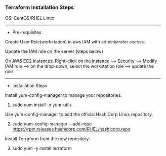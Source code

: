 ### Terraform Installation Steps 

OS: CentOS/RHEL Linux

*******
* Pre-requisites

Create User Role(workstation) in aws IAM with administrator access.

Update the IAM role on the server (steps below)

On AWS EC2 Instances,
Right-click on the instance --> Security --> Modify IAM role --> on the drop-down, select the workstation role --> update the role

******
* Installation Steps

Install yum-config-manager to manage your repositories.
1. sudo yum install -y yum-utils

Use yum-config-manager to add the official HashiCorp Linux repository.

2. sudo yum-config-manager --add-repo https://rpm.releases.hashicorp.com/RHEL/hashicorp.repo

Install Terraform from the new repository.

3. sudo yum -y install terraform